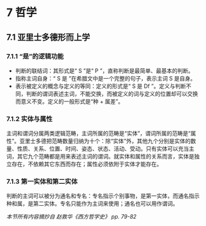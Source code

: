 # 7 哲学

## 7.1 亚里士多德形而上学

### 7.1.1 “是”的逻辑功能
- 判断的联结词：其形式是“ S ”是“ P ”，直称判断是最简单、最基本的判断。
- 指称主词自身：“ S 是 ”在希腊文中是一个完整的句子，表示主词 S 是自身。
- 表示被定义的概念与定义的等同：定义的形式是“ S 是 Df ”。定义与判断不同，判断的谓词表述主词，不能交换，而被定义的词与定义的位置却可以交换而意义不变。定义的一般形式是“种 + 属差”。

### 7.1.2 实体与属性

主词和谓词分属两类逻辑范畴，主词所属的范畴是“实体”，谓词所属的范畴是“属性”。亚里士多德把范畴数量归纳为十个：除“实体”外，其他九个分别是实体的数量、性质、关系、位置、时间、姿态、状态、活动、受动。只有实体可以充当主词，其它九个范畴都是用来表述主词的谓词。就实体和属性的关系而言，实体是独立存在，不依赖其它东西而存在；属性必须依附于实体才能存在。

### 7.1.3 第一实体和第二实体

判断的主词可以被分为通名和专名：专名指示个别事物，是第一实体，而通名指示种和属，是第二实体。专名只能作为主词来使用；通名也可以用作谓词。

<!-- ## 柏拉图分有学说 -->

<!-- ![phi](assert/phi.png) -->

*本节所有内容摘抄自 赵敦华《西方哲学史》 pp. 79-82*

<!-- # 思考

能够把亚里士多德想法落实的现代逻辑，相对亚里士多德有什么本质发展？
一个略显技术性的变化是加入了解释，可以形式化亚里士多德的认识方式。
知识表示与推理可以被视为逻辑的传统。
世界-人（自然智能）-语言-逻辑-机器人（人工智能）
语法和语义分离只是技术手段，还是真实的认识方式？不能将分离仅仅看作是可以应用于解释语言的东西，而应该看作是对认识的深入研究路径。
研究逻辑是为了什么？不要忘记数理逻辑。为语言建立清晰的基础
- 从这个意义上，分离是可行的，人是能够包装为容器的。

模态逻辑中关系结构是非常重要的构造逻辑的方法，参看在 ALCH@ 中是如何充分展现出关系的构造的。

然后，考虑拥有亚里士多德认识世界的系统的智能体，将是什么样的，装备 ALCH@ 的智能体。
- 需要实例学习，概念提取，等等 -->